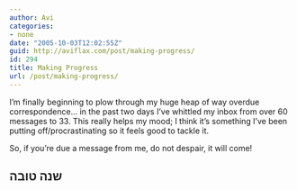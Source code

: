 ```yaml
---
author: Avi
categories:
- none
date: "2005-10-03T12:02:55Z"
guid: http://aviflax.com/post/making-progress/
id: 294
title: Making Progress
url: /post/making-progress/
---
```

I&#8217;m finally beginning to plow through my huge heap of way overdue correspondence&#8230; in the past two days I&#8217;ve whittled my inbox from over 60 messages to 33. This really helps my mood; I think it&#8217;s something I&#8217;ve been putting off/procrastinating so it feels good to tackle it.

So, if you&#8217;re due a message from me, do not despair, it will come!

## שנה טובה